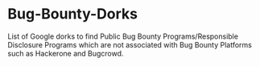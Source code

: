 # Bug-Bounty-Dorks

List of Google dorks to find Public Bug Bounty Programs/Responsible Disclosure Programs which are not associated with Bug Bounty Platforms such as Hackerone and Bugcrowd.

